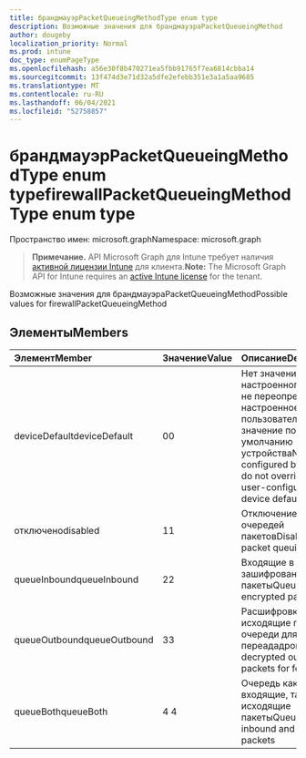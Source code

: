 ```yaml
---
title: брандмауэрPacketQueueingMethodType enum type
description: Возможные значения для брандмауэраPacketQueueingMethod
author: dougeby
localization_priority: Normal
ms.prod: intune
doc_type: enumPageType
ms.openlocfilehash: a56e30f8b470271ea5fbb91765f7ea6814cbba14
ms.sourcegitcommit: 13f474d3e71d32a5dfe2efebb351e3a1a5aa9685
ms.translationtype: MT
ms.contentlocale: ru-RU
ms.lasthandoff: 06/04/2021
ms.locfileid: "52758857"
---
```

# <a name="firewallpacketqueueingmethodtype-enum-type"></a><span data-ttu-id="bb5e9-103">брандмауэрPacketQueueingMethodType enum type</span><span class="sxs-lookup"><span data-stu-id="bb5e9-103">firewallPacketQueueingMethodType enum type</span></span>

<span data-ttu-id="bb5e9-104">Пространство имен: microsoft.graph</span><span class="sxs-lookup"><span data-stu-id="bb5e9-104">Namespace: microsoft.graph</span></span>

> <span data-ttu-id="bb5e9-105">**Примечание.** API Microsoft Graph для Intune требует наличия [активной лицензии Intune](https://go.microsoft.com/fwlink/?linkid=839381) для клиента.</span><span class="sxs-lookup"><span data-stu-id="bb5e9-105">**Note:** The Microsoft Graph API for Intune requires an [active Intune license](https://go.microsoft.com/fwlink/?linkid=839381) for the tenant.</span></span>

<span data-ttu-id="bb5e9-106">Возможные значения для брандмауэраPacketQueueingMethod</span><span class="sxs-lookup"><span data-stu-id="bb5e9-106">Possible values for firewallPacketQueueingMethod</span></span>

## <a name="members"></a><span data-ttu-id="bb5e9-107">Элементы</span><span class="sxs-lookup"><span data-stu-id="bb5e9-107">Members</span></span>
|<span data-ttu-id="bb5e9-108">Элемент</span><span class="sxs-lookup"><span data-stu-id="bb5e9-108">Member</span></span>|<span data-ttu-id="bb5e9-109">Значение</span><span class="sxs-lookup"><span data-stu-id="bb5e9-109">Value</span></span>|<span data-ttu-id="bb5e9-110">Описание</span><span class="sxs-lookup"><span data-stu-id="bb5e9-110">Description</span></span>|
|:---|:---|:---|
|<span data-ttu-id="bb5e9-111">deviceDefault</span><span class="sxs-lookup"><span data-stu-id="bb5e9-111">deviceDefault</span></span>|<span data-ttu-id="bb5e9-112">0</span><span class="sxs-lookup"><span data-stu-id="bb5e9-112">0</span></span>|<span data-ttu-id="bb5e9-113">Нет значения, настроенного Intune, не переопределять настроенное пользователем значение по умолчанию устройства</span><span class="sxs-lookup"><span data-stu-id="bb5e9-113">No value configured by Intune, do not override the user-configured device default value</span></span>|
|<span data-ttu-id="bb5e9-114">отключено</span><span class="sxs-lookup"><span data-stu-id="bb5e9-114">disabled</span></span>|<span data-ttu-id="bb5e9-115">1</span><span class="sxs-lookup"><span data-stu-id="bb5e9-115">1</span></span>|<span data-ttu-id="bb5e9-116">Отключение очередей пакетов</span><span class="sxs-lookup"><span data-stu-id="bb5e9-116">Disable packet queuing</span></span>|
|<span data-ttu-id="bb5e9-117">queueInbound</span><span class="sxs-lookup"><span data-stu-id="bb5e9-117">queueInbound</span></span>|<span data-ttu-id="bb5e9-118">2</span><span class="sxs-lookup"><span data-stu-id="bb5e9-118">2</span></span>|<span data-ttu-id="bb5e9-119">Входящие в очередь зашифрованные пакеты</span><span class="sxs-lookup"><span data-stu-id="bb5e9-119">Queue inbound encrypted packets</span></span>|
|<span data-ttu-id="bb5e9-120">queueOutbound</span><span class="sxs-lookup"><span data-stu-id="bb5e9-120">queueOutbound</span></span>|<span data-ttu-id="bb5e9-121">3</span><span class="sxs-lookup"><span data-stu-id="bb5e9-121">3</span></span>|<span data-ttu-id="bb5e9-122">Расшифровка исходящие пакеты очереди для переададровки</span><span class="sxs-lookup"><span data-stu-id="bb5e9-122">Queue decrypted outbound packets for forwarding</span></span>|
|<span data-ttu-id="bb5e9-123">queueBoth</span><span class="sxs-lookup"><span data-stu-id="bb5e9-123">queueBoth</span></span>|<span data-ttu-id="bb5e9-124">4 </span><span class="sxs-lookup"><span data-stu-id="bb5e9-124">4</span></span>|<span data-ttu-id="bb5e9-125">Очередь как входящие, так и исходящие пакеты</span><span class="sxs-lookup"><span data-stu-id="bb5e9-125">Queue both inbound and outbound packets</span></span>|




